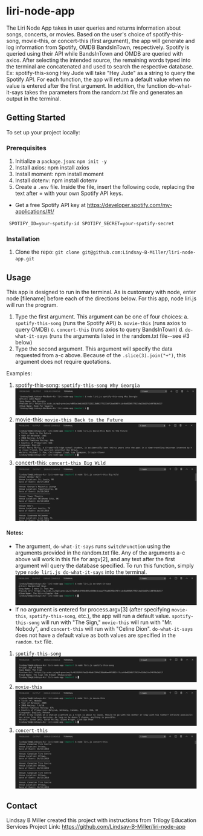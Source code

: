# liri-node-app
The Liri Node App takes in user queries and returns information about songs, concerts, or movies. Based on the user's choice of spotify-this-song, movie-this, or concert-this (first argument), the app will generate and log information from Spotify, OMDB BandsInTown, respectively. Spotify is queried using their API while BandsInTown and OMDB are queried with axios. After selecting the intended source, the remaining words typed into the terminal are concatenated and used to search the respective database. Ex: spotify-this-song Hey Jude will take "Hey Jude" as a string to query the Spotify API. For each function, the app will return a default value when no value is entered after the first argument. In addition, the function do-what-it-says takes the parameters from the random.txt file and generates an output in the terminal.

## Getting Started
To set up your project locally:

### Prerequisites
1. Initialize a `package.json`: `npm init -y`
2. Install axios: npm install axios
3. Install moment: npm install moment
4. Install dotenv: npm install dotenv
5. Create a `.env` file. Inside the file, insert the following code, replacing the text after =  with your own Spotify API keys.
- Get a free Spotify API key at https://developer.spotify.com/my-applications/#!/

` ` `
SPOTIFY_ID=your-spotify-id
SPOTIFY_SECRET=your-spotify-secret
` ` `
### Installation
1. Clone the repo: `git clone git@github.com:Lindsay-B-Miller/liri-node-app.git`


## Usage
This app is designed to run in the terminal. As is customary with node, enter node [filename] before each of the directions below. For this app, node liri.js will run the program.
1. Type the first argument. This argument can be one of four choices: 
  a. `spotify-this-song` (runs the Spotify API)
  b. `movie-this` (runs axios to query OMDB)
  c. `concert-this` (runs axios to query BandsInTown)
  d. `do-what-it-says` (runs the arguments listed in the random.txt file--see #3 below)
2. Type the second argument. This argument will specify the data requested from a-c above. Because of the `.slice(3).join("+")`, this argument does not require quotations.

Examples: 
1. spotify-this-song: 
  `spotify-this-song Why Georgia`
  ![Spotify Screen Shot](/images/Spotify.jpg?raw=true)
2. movie-this:
  `movie-this Back to the Future`
  ![OMDB Screen Shot](/images/OMDBScreenShot.jpg?raw=true)
3. concert-this:
  `concert-this Big Wild`
  ![Concert Screen Shot](/images/ConcertScreenShot.jpg?raw=true)

#### Notes: 
- The argument, `do-what-it-says` runs `switchFunction` using the arguments provided in the random.txt file. Any of the arguments a-c above will work in this file for argv[2], and any text after the first argument will query the database specified. To run this function, simply type `node liri.js do-what-it-says` into the terminal. 
![Do What It Says](/images/do-what-it-says.jpg?raw=true)
- If no argument is entered for process.argv[3] (after specifying `movie-this`, `spotify-this-song`, etc.), the app will run a default value. `spotify-this-song` will run with "The Sign," `movie-this` will run with "Mr. Nobody", and `concert-this` will run with "Celine Dion". `do-what-it-says` does not have a default value as both values are specified in the `random.txt` file.
1. `spotify-this-song`
  ![Spotify Blank](/images/SpotifyBlank.jpg?raw=true)
2. `movie-this`
  ![OMDB Screen Shot](/images/MovieBlank.jpg?raw=true)
3. `concert-this`
  ![Concert Blank](/images/ConcertBlank.jpg?raw=true)


## Contact
Lindsay B Miller created this project with instructions from Trilogy Education Services
Project Link: https://github.com/Lindsay-B-Miller/liri-node-app

